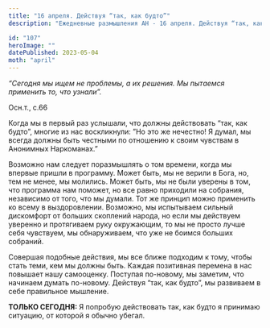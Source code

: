 ```yaml
---
title: "16 апреля. Действуя “так, как будто”"
description: "Ежедневные размышления АН - 16 апреля. Действуя “так, как будто”"

id: "107"
heroImage: ""
datePublished: 2023-05-04
moth: "april"
---
```


_“Сегодня мы ищем не проблемы, а их решения. Мы пытаемся применить то, что
узнали”._

Осн.т., с.66

Когда мы в первый раз услышали, что должны действовать “так, как будто”,
многие из нас воскликнули: ”Но это же нечестно! Я думал, мы всегда должны быть
честными по отношению к своим чувствам в Анонимных Наркоманах.”

Возможно нам следует поразмышлять о том времени, когда мы впервые пришли в
программу. Может быть, мы не верили в Бога, но, тем не менее, мы молились.
Может быть, мы не были уверены в том, что программа нам поможет, но все равно
приходили на собрания, независимо от того, что мы думали. Тот же принцип можно
применить ко всему в выздоровлении. Возможно, мы испытываем сильный дискомфорт
от больших скоплений народа, но если мы действуем уверенно и протягиваем руку
окружающим, то мы не просто лучше себя чувствуем, мы обнаруживаем, что уже не
боимся больших собраний.

Совершая подобные действия, мы все ближе подходим к тому, чтобы стать теми,
кем мы должны быть. Каждая позитивная перемена в нас повышает нашу самооценку.
Поступая по-новому, мы заметим, что начинаем думать по-новому. Действуя “так,
как будто”, мы развиваем в себе правильное мышление.

**ТОЛЬКО СЕГОДНЯ:** Я попробую действовать так, как будто я принимаю ситуацию,
от которой я обычно убегал.
